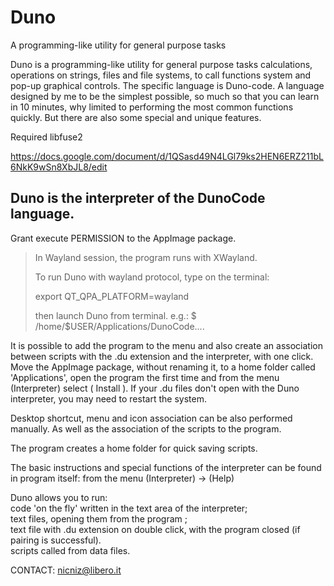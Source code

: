 # Duno
 A programming-like utility for general purpose tasks
 
Duno is a programming-like utility for general purpose tasks
calculations, operations on strings, files and file systems, to call functions
system and pop-up graphical controls.
The specific language is Duno-code. A language designed by me to be the
simplest possible, so much so that you can learn in 10 minutes, why
limited to performing the most common functions quickly.
But there are also some special and unique features.

Required libfuse2

https://docs.google.com/document/d/1QSasd49N4LGl79ks2HEN6ERZ211bL6NkK9wSn8XbJL8/edit

## Duno is the interpreter of the DunoCode language.

Grant execute PERMISSION to the AppImage package.

>   In Wayland session, the program runs with XWayland.
> 
>   To run Duno with wayland protocol, type on the terminal:
> 
>   export QT_QPA_PLATFORM=wayland
> 
>   then launch Duno from terminal. e.g.: $ /home/$USER/Applications/DunoCode....


It is possible to add the program to the menu and also create an association between
scripts with the .du extension and the interpreter, with one click.
Move the AppImage package, without renaming it, to a home folder
called 'Applications', open the program the first time and from the menu
(Interpreter) select ( Install ).
If your .du files don't open with the Duno interpreter, you may need to
restart the system.

Desktop shortcut, menu and icon association can be also performed manually. 
As well as the association of the scripts to the program.

The program creates a home folder for quick saving scripts.

The basic instructions and special functions of the interpreter can be found in
program itself: from the menu (Interpreter) -> (Help)

Duno allows you to run:  
  code 'on the fly' written in the text area of the interpreter;    
  text files, opening them from the program ;    
  text file with .du extension on double click, with the program closed
   (if pairing is successful).     
  scripts called from data files.
 

CONTACT: nicniz@libero.it
